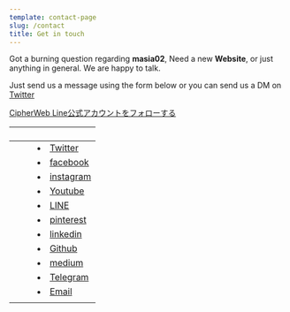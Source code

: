 ```yaml
---
template: contact-page
slug: /contact
title: Get in touch
---
```

Got a burning question regarding **masia02**, Need a new **Website**, or just anything in general. We are happy to talk.

Just send us a message using the form below or you can send us a DM on [Twitter](https://twitter.com/masia02)

[CipherWeb Line公式アカウントをフォローする](https://line.me/R/ti/p/%40zkz7445k)



| <ul class="icons"> |                                                                                                                                                                                                  |
| ------------------ | ------------------------------------------------------------------------------------------------------------------------------------------------------------------------------------------------ |
|                    | <li><a href="<https://twitter.com/masia02>" class="icon brands fa-twitter"><span class="label">Twitter</span></a></li>                                                                           |
|                    | <li><a href="<https://www.facebook.com/masia02>" class="icon brands fa-facebook"><span class="label">facebook</span></a></li>                                                                    |
|                    | <li><a href="<https://www.instagram.com/masia02>" class="icon brands fa-instagram"><span class="label">instagram</span></a></li>                                                                 |
|                    | <li><a href="<https://www.youtube.com/user/masia02?sub_confirmation=1>" class="icon brands fa-youtube"><span class="label">Youtube</span></a></li>                                               |
|                    | <li><a href="<https://line.me/R/ti/p/%40zkz7445k>" class="icon brands fa-line"><span class="label">LINE</span></a></li>                                                                          |
|                    | <li><a href="https://www.pinterest.jp/masia02/" class="icon brands fa-pinterest"><span class="label">pinterest</span></a></li>                                                                   |
|                    | <li><a href="https://www.linkedin.com/in/masia02/" class="icon brands fa-linkedin"><span class="label">linkedin</span></a></li>                                                                  |
|                    | <li><a href="<https://github.com/masia02>" class="icon brands fa-github"><span class="label">Github</span></a></li>                                                                              |
|                    | <li><a href="<https://medium.com/@masia02>" class="icon brands fa-medium"><span class="label">medium</span></a></li>                                                                             |
|                    | <li><a href="<https://t.me/masia02>" class="icon brands fa-telegram"><span class="label">Telegram</span></a></li>                                                                                |
|                    | <li><a href="https://docs.google.com/forms/d/1K_5CLkxwGKiMjkfoeKc6RwkUEdGA81NPWIvN0usbWvg/viewform?edit_requested=true" class="icon solid fa-envelope"><span class="label">Email</span></a></li> |
|                    | </ul>                                                                                                                                                                                            |